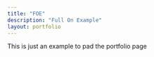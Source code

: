 ```yaml
---
title: "FOE"
description: "Full On Example"
layout: portfolio
---
```

This is just an example to pad the portfolio page